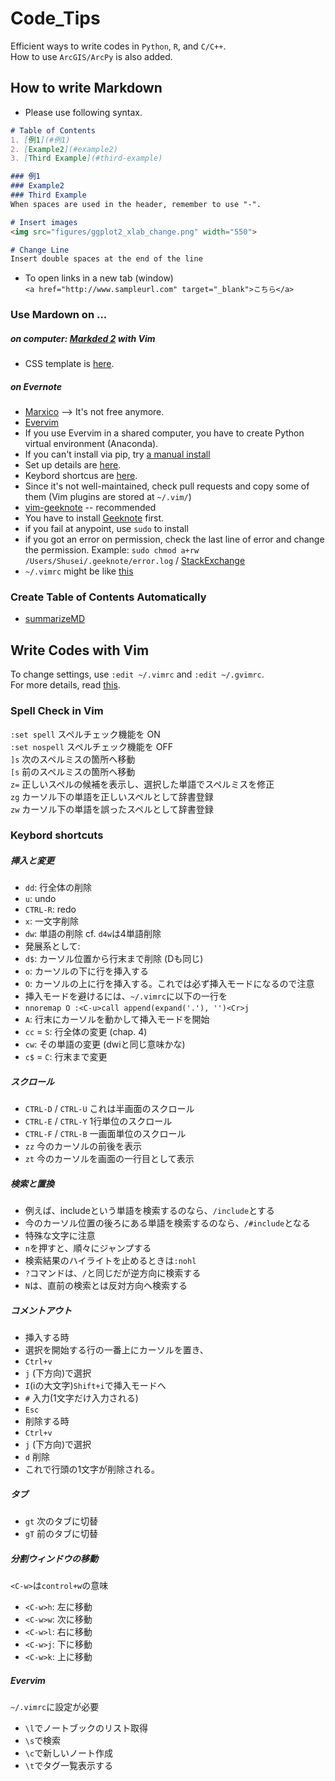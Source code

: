 # Code_Tips
Efficient ways to write codes in `Python`, `R`, and `C/C++`.  
How to use `ArcGIS/ArcPy` is also added.

## How to write Markdown
* Please use following syntax.

```README.md
# Table of Contents
1. [例1](#例1)
2. [Example2](#example2)
3. [Third Example](#third-example)

### 例1
### Example2
### Third Example
When spaces are used in the header, remember to use "-".

# Insert images
<img src="figures/ggplot2_xlab_change.png" width="550">

# Change Line
Insert double spaces at the end of the line
```
* To open links in a new tab (window)<br>
`<a href="http://www.sampleurl.com" target="_blank">こちら</a>`

### Use Mardown on ...
##### on computer: <a href="http://marked2app.com/"  target="_blank">Markded 2</a> with Vim
* CSS template is <a href="https://gist.github.com/Shusei-E/d4e58dd6fc7f320fa7b3" target="_blank">here</a>.

##### on Evernote
* <a href="https://marxi.co"  target="_blank">Marxico</a> --> It's not free anymore.
* <a href="https://github.com/kakkyz81/evervim" target="_blank">Evervim</a>
 * If you use Evervim in a shared computer, you have to create Python virtual environment (Anaconda).
 * If you can't install via pip, try <a href="https://pythonhosted.org/Markdown/install.html" target="_blank">a manual install</a>
 * Set up details are <a href="https://gist.github.com/Shusei-E/f9ef1e6b273108ef7c67" target="_blank">here</a>.
 * Keybord shortcus are [here](#evervim).
 * Since it's not well-maintained, check pull requests and copy some of them (Vim plugins are stored at `~/.vim/`)
* <a href="https://github.com/neilagabriel/vim-geeknote" target="_blank">vim-geeknote</a> -- recommended
 * You have to install <a href="http://www.geeknote.me/install/" target="_blank">Geeknote</a> first. 
 * if you fail at anypoint, use `sudo` to install
 * if you got an error on permission, check the last line of error and change the permission. Example: `sudo chmod a+rw /Users/Shusei/.geeknote/error.log` / <a href="http://vi.stackexchange.com/questions/6954/permission-error-when-using-vim-geeknote?noredirect=1#comment11332_6954" target="_blank">StackExchange</a>
 * `~/.vimrc` might be like <a href="https://gist.github.com/Shusei-E/89b4ed836b0add6f79a9" target="_blank">this</a>

### Create Table of Contents Automatically
* [summarizeMD](https://github.com/Shusei-E/summarizeMD)


## Write Codes with Vim
To change settings, use `:edit ~/.vimrc` and `:edit ~/.gvimrc`.<br>
For more details, read <a href="https://gist.github.com/Shusei-E/db4ed25ce011a5b31993" target="_blank">this</a>.

### Spell Check in Vim
`:set spell`	スペルチェック機能を ON<br>
`:set nospell`	スペルチェック機能を OFF<br>
`]s`	次のスペルミスの箇所へ移動<br>
`[s`	前のスペルミスの箇所へ移動<br>
`z=`	正しいスペルの候補を表示し、選択した単語でスペルミスを修正<br>
`zg`	カーソル下の単語を正しいスペルとして辞書登録<br>
`zw`	カーソル下の単語を誤ったスペルとして辞書登録<br>

### Keybord shortcuts

##### 挿入と変更
* `dd`: 行全体の削除
* `u`: undo
* `CTRL-R`: redo
* `x`: 一文字削除
* `dw`: 単語の削除 cf. `d4w`は4単語削除
 * 発展系として:
 * `d$`: カーソル位置から行末まで削除 (Dも同じ)
* `o`: カーソルの下に行を挿入する
* `O`: カーソルの上に行を挿入する。これでは必ず挿入モードになるので注意
 * 挿入モードを避けるには、`~/.vimrc`に以下の一行を
 * `nnoremap O :<C-u>call append(expand('.'), '')<Cr>j`
* `A`: 行末にカーソルを動かして挿入モードを開始
* `cc` = `S`: 行全体の変更 (chap. 4)
* `cw`: その単語の変更 (dwiと同じ意味かな)
* `c$` = `C`: 行末まで変更

##### スクロール
* `CTRL-D` / `CTRL-U` これは半画面のスクロール
* `CTRL-E` / `CTRL-Y` 1行単位のスクロール
* `CTRL-F` / `CTRL-B` 一画面単位のスクロール
* `zz` 今のカーソルの前後を表示
* `zt` 今のカーソルを画面の一行目として表示

##### 検索と置換 
* 例えば、includeという単語を検索するのなら、`/include`とする
 * 今のカーソル位置の後ろにある単語を検索するのなら、`/#include`となる　
 * 特殊な文字に注意
 * `n`を押すと、順々にジャンプする
 * 検索結果のハイライトを止めるときは`:nohl`
* `?`コマンドは、`/`と同じだが逆方向に検索する
* `N`は、直前の検索とは反対方向へ検索する

##### コメントアウト
* 挿入する時
 * 選択を開始する行の一番上にカーソルを置き、
 * `Ctrl+v`
 * `j` (下方向)で選択
 * `I`(iの大文字)`Shift+i`で挿入モードへ
 * `#` 入力(1文字だけ入力される)
 * `Esc`
* 削除する時
 * `Ctrl+v`
 * `j` (下方向)で選択
 * `d` 削除
 * これで行頭の1文字が削除される。

##### タブ
* `gt`	次のタブに切替
* `gT` 前のタブに切替

##### 分割ウィンドウの移動
`<C-w>`は`control+w`の意味
* `<C-w>h`: 左に移動
* `<C-w>w`: 次に移動
* `<C-w>l`: 右に移動
* `<C-w>j`: 下に移動
* `<C-w>k`: 上に移動	


##### Evervim
`~/.vimrc`に設定が必要
* `\l`でノートブックのリスト取得
* `\s`で検索
* `\c`で新しいノート作成
* `\t`でタグ一覧表示する
